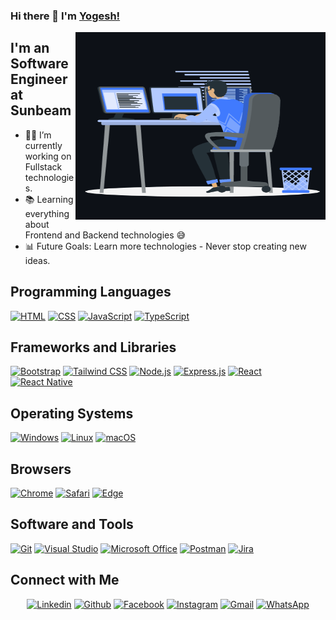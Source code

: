 ### Hi there 👋 I'm [Yogesh!](https://github.com/Yogesh-Krishna-Chavan/)

<p><img align="right" height="300" width="400" src="https://raw.githubusercontent.com/SubhadeepZilong/SubhadeepZilong/main/icons/animation_500_kxa883sd.gif" alt="SubhadeepZilong" /></p>

## I'm an Software Engineer at Sunbeam

- 👨‍💻 I’m currently working on Fullstack technologies. 
- 📚 Learning everything about Frontend and Backend technologies 😅
- 📊 Future Goals: Learn more technologies - Never stop creating new ideas.

## Programming Languages

<p>
    <a href="#"><img alt="HTML" src="https://img.shields.io/badge/HTML%20-%23E34F26.svg?logo=html5&logoColor=white"></a>
    <a href="#"><img alt="CSS" src="https://img.shields.io/badge/CSS%20-%231572B6.svg?logo=css3&logoColor=white"></a>
    <a href="#"><img alt="JavaScript" src="https://img.shields.io/badge/JavaScript%20-%23F7DF1E.svg?logo=javascript&logoColor=black"></a>
    <a href="#"><img alt="TypeScript" src="https://img.shields.io/badge/TypeScript%20-%23007ACC.svg?logo=typescript&logoColor=white"></a>
</p>

## Frameworks and Libraries
<p>
   <a href="#"><img alt="Bootstrap" src="https://img.shields.io/badge/Bootstrap-563D7C?logo=bootstrap&logoColor=white"></a>
   <a href="#"><img alt="Tailwind CSS" src="https://img.shields.io/badge/Tailwind_CSS-%2338B2AC.svg?logo=tailwindcss&logoColor=white"></a>
   <a href="#"><img alt="Node.js" src="https://img.shields.io/badge/Node.js-43853D?logo=node.js&logoColor=white"></a>
   <a href="#"><img alt="Express.js" src="https://img.shields.io/badge/Express.js-404D59?logo=express&logoColor=white"></a>
   <a href="#"><img alt="React" src="https://img.shields.io/badge/React-%2361DAFB.svg?logo=react&logoColor=black"></a>
   <a href="#"><img alt="React Native" src="https://img.shields.io/badge/React_Native-%2361DAFB.svg?logo=react&logoColor=black"></a>
</p>

## Operating Systems
<p>
	<a href="#"><img alt="Windows" src="https://img.shields.io/badge/Windows-0078D6?logo=windows&logoColor=white"></a>
	<a href="#"><img alt="Linux" src="https://img.shields.io/badge/Linux-FCC624?logo=linux&logoColor=black"></a>
	<a href="#"><img alt="macOS" src="https://img.shields.io/badge/macOS-000000?logo=apple&logoColor=white"></a>
</p>

## Browsers
<p>
	<a href="#"><img alt="Chrome" src="https://img.shields.io/badge/Google_chrome-4285F4?logo=Google-Chrome&logoColor=white"></a>
	<a href="#"><img alt="Safari" src="https://img.shields.io/badge/Safari-FF1B2D?logo=Safari&logoColor=white"></a>
	<a href="#"><img alt="Edge" src="https://img.shields.io/badge/Microsoft_Edge-0078D7?logo=Microsoft-edge&logoColor=white"></a>
</p>

## Software and Tools
<p>
  <a href="#"><img alt="Git" src="https://img.shields.io/badge/Git-%23F05033.svg?logo=git&logoColor=white"></a>
  <a href="#"><img alt="Visual Studio" src="https://img.shields.io/badge/Visual%20Studio-5C2D91.svg?logo=visual-studio&logoColor=white"></a>
  <a href="#"><img alt="Microsoft Office" src="https://img.shields.io/badge/Microsoft%20Office-D83B01.svg?logo=microsoft-office&logoColor=white"></a>
<a href="#"><img alt="Postman" src="https://img.shields.io/badge/Postman-FF6C37.svg?logo=postman&logoColor=white"></a>
  <a href="#"><img alt="Jira" src="https://img.shields.io/badge/Jira-0052CC.svg?logo=jira&logoColor=white"></a>
</p>

## Connect with Me
<p align="center">
  <a href="https://www.linkedin.com/in/yogesh-chavan-891297158/"><img alt="Linkedin" title="Yogesh Chavan Linkedin" src="https://img.shields.io/badge/LinkedIn-0077B5?style=for-the-badge&logo=linkedin&logoColor=white"></a>
  <a href="https://github.com/Yogesh-Krishna-Chavan/Yogesh-Krishna-Chavan/blob/main/README.md"><img alt="Github" title="Yogesh Chavan Github" src="https://img.shields.io/badge/GitHub-100000?style=for-the-badge&logo=github&logoColor=white"></a>
  <a href="https://www.facebook.com/share/1AhSwpnydQ/?mibextid=wwXIfr"><img alt="Facebook" title="Yogesh Chavan FB" src="https://img.shields.io/badge/Facebook-1877F2?style=for-the-badge&logo=facebook&logoColor=white"></a>
  <a href="https://www.instagram.com/yogesh_krishna_chavan/profilecard/?igsh=MmN5OGdpc210dGtm"><img alt="Instagram" title="Yogesh Chavan Instagram" src="https://img.shields.io/badge/Instagram-E4405F?style=for-the-badge&logo=instagram&logoColor=white"></a>
  <a href="mailto:yogeshkrishnachavan@gmail.com"><img alt="Gmail" title="Yogesh Chavan Gmail" src="https://img.shields.io/badge/Gmail-D14836?style=for-the-badge&logo=gmail&logoColor=white"></a>
  <a href="https://wa.me/919405636464" target="_blank"><img alt="WhatsApp" title="Yogesh Chavan WhatsApp" src="https://img.shields.io/badge/WhatsApp-25D366?style=for-the-badge&logo=whatsapp&logoColor=white"></a>
